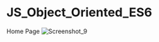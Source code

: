 # JS_Object_Oriented_ES6
Home Page 
![Screenshot_9](https://user-images.githubusercontent.com/31030260/71526346-9e40b100-2900-11ea-83ea-e7f271d34000.png)
